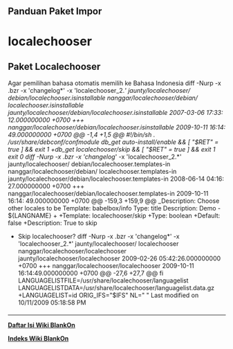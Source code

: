 ## Panduan Paket Impor
# localechooser
## Paket Localechooser
Agar pemilihan bahasa otomatis memilih ke Bahasa Indonesia
diff -Nurp -x .bzr -x 'changelog*' -x 'localechooser_2.*' jaunty/localechooser/
debian/localechooser.isinstallable nanggar/localechooser/debian/
localechooser.isinstallable
 jaunty/localechooser/debian/localechooser.isinstallable	2007-03-06 17:33:
12.000000000 +0700
+++ nanggar/localechooser/debian/localechooser.isinstallable	2009-10-11 16:14:
49.000000000 +0700
@@ -1,4 +1,5 @@
 #!/bin/sh
 . /usr/share/debconf/confmodule
 db_get auto-install/enable && [ "$RET" = true ] && exit 1
+db_get localechooser/skip && [ "$RET" = true ] && exit 1
 exit 0
diff -Nurp -x .bzr -x 'changelog*' -x 'localechooser_2.*' jaunty/localechooser/
debian/localechooser.templates-in nanggar/localechooser/debian/
localechooser.templates-in
 jaunty/localechooser/debian/localechooser.templates-in	2008-06-14 04:16:
27.000000000 +0700
+++ nanggar/localechooser/debian/localechooser.templates-in	2009-10-11 16:14:
49.000000000 +0700
@@ -159,3 +159,9 @@ _Description: Choose other locales to be
 Template: babelbox/info
 Type: title
 Description: Demo - ${LANGNAME}
+
+Template: localechooser/skip
+Type: boolean
+Default: false
+Description: True to skip
+ Skip localechooser?
diff -Nurp -x .bzr -x 'changelog*' -x 'localechooser_2.*' jaunty/localechooser/
localechooser nanggar/localechooser/localechooser
 jaunty/localechooser/localechooser	2009-02-26 05:42:26.000000000 +0700
+++ nanggar/localechooser/localechooser	2009-10-11 16:14:49.000000000 +0700
@@ -27,6 +27,7 @@ fi
 LANGUAGELISTFILE=/usr/share/localechooser/languagelist
 LANGUAGELISTDATA=/usr/share/localechooser/languagelist.data.gz
+LANGUAGELIST=id
 ORIG_IFS="$IFS"
 NL="
 "
Last modified on 10/11/2009 05:18:58 PM
#### 
    
 
 
 
 
 
---
[**Daftar Isi Wiki BlankOn**](/wiki/DaftarIsi/index.html)
 
[**Indeks Wiki BlankOn**](/wiki/Indeks.html)
